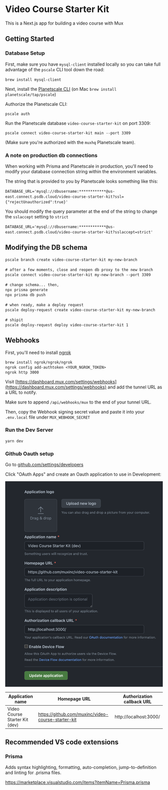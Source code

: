 # Video Course Starter Kit

This is a Next.js app for building a video course with Mux

## Getting Started

### Database Setup

First, make sure you have `mysql-client` installed locally so you can take full advantage of the `pscale` CLI tool down the road:

`brew install mysql-client`

Next, install the [Planetscale CLI](https://github.com/planetscale/cli) (on Mac `brew install planetscale/tap/pscale`)

Authorize the Planetscale CLI:

```
pscale auth
```

Run the Planetscale database `video-course-starter-kit` on port 3309:

```
pscale connect video-course-starter-kit main --port 3309
```

(Make sure you're authorized with the `muxhq` Planetscale team).

### A note on production db connections

When working with Prisma and Planetscale in production, you'll need to modify your database connection string within the environment variables.

The string that is provided to you by Planetscale looks something like this:

`DATABASE_URL='mysql://dbusername:************@us-east.connect.psdb.cloud/video-course-starter-kit?ssl={"rejectUnauthorized":true}'`

You should modify the query parameter at the end of the string to change the `sslaccept` setting to `strict`

`DATABASE_URL='mysql://dbusername:************@us-east.connect.psdb.cloud/video-course-starter-kit?sslaccept=strict'`

## Modifying the DB schema

```
pscale branch create video-course-starter-kit my-new-branch

# after a few moments, close and reopen db proxy to the new branch
pscale connect video-course-starter-kit my-new-branch --port 3309

# change schema... then,
npx prisma generate
npx prisma db push

# when ready, make a deploy request
pscale deploy-request create video-course-starter-kit my-new-branch

# shipit
pscale deploy-request deploy video-course-starter-kit 1
```

## Webhooks

First, you'll need to install [ngrok](https://ngrok.com/download)

```shell
brew install ngrok/ngrok/ngrok
ngrok config add-authtoken <YOUR_NGROK_TOKEN>
ngrok http 3000
```

Visit [https://dashboard.mux.com/settings/webhooks](https://dashboard.mux.com/settings/webhooks) and add the tunnel URL as a URL to notify.

Make sure to append `/api/webhooks/mux` to the end of your tunnel URL.

Then, copy the Webhook signing secret value and paste it into your `.env.local` file under `MUX_WEBHOOK_SECRET`

### Run the Dev Server

```
yarn dev
```

### Github Oauth setup

Go to [github.com/settings/developers](https://github.com/settings/developers)

Click "OAuth Apps" and create an Oauth application to use in Development:

![Github Oauth Application Setup](./screenshots/github-oauth.png)

| Application name               | Homepage URL                                       | Authorization callback URL |
|--------------------------------|----------------------------------------------------|----------------------------|
| Video Course Starter Kit (dev) | https://github.com/muxinc/video-course-starter-kit | http://localhost:3000/     |
## Recommended VS code extensions
### Prisma
Adds syntax highlighting, formatting, auto-completion, jump-to-definition and linting for .prisma files.

https://marketplace.visualstudio.com/items?itemName=Prisma.prisma
